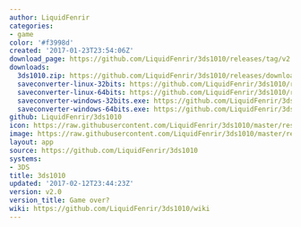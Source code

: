 ```yaml
---
author: LiquidFenrir
categories:
- game
color: '#f3998d'
created: '2017-01-23T23:54:06Z'
download_page: https://github.com/LiquidFenrir/3ds1010/releases/tag/v2.0
downloads:
  3ds1010.zip: https://github.com/LiquidFenrir/3ds1010/releases/download/v2.0/3ds1010.zip
  saveconverter-linux-32bits: https://github.com/LiquidFenrir/3ds1010/releases/download/v2.0/saveconverter-linux-32bits
  saveconverter-linux-64bits: https://github.com/LiquidFenrir/3ds1010/releases/download/v2.0/saveconverter-linux-64bits
  saveconverter-windows-32bits.exe: https://github.com/LiquidFenrir/3ds1010/releases/download/v2.0/saveconverter-windows-32bits.exe
  saveconverter-windows-64bits.exe: https://github.com/LiquidFenrir/3ds1010/releases/download/v2.0/saveconverter-windows-64bits.exe
github: LiquidFenrir/3ds1010
icon: https://raw.githubusercontent.com/LiquidFenrir/3ds1010/master/resources/icon.png
image: https://raw.githubusercontent.com/LiquidFenrir/3ds1010/master/resources/banner.png
layout: app
source: https://github.com/LiquidFenrir/3ds1010
systems:
- 3DS
title: 3ds1010
updated: '2017-02-12T23:44:23Z'
version: v2.0
version_title: Game over?
wiki: https://github.com/LiquidFenrir/3ds1010/wiki
---
```

